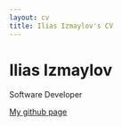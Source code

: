 ```yaml
---
layout: cv
title: Ilias Izmaylov's CV
---
```

# Ilias Izmaylov
Software Developer

<div id="webaddress">
<a href="https://github.com/iliasizmaylov">My github page</a>
</div>


